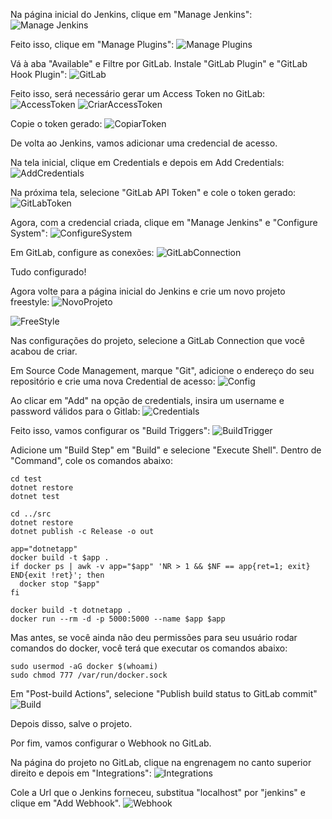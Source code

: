 Na página inicial do Jenkins, clique em "Manage Jenkins":
![Manage Jenkins](res/000.png  "Manage Jenkins")

Feito isso, clique em "Manage Plugins":
![Manage Plugins](res/001.png  "Manage Plugins")

Vá à aba "Available" e Filtre por GitLab.
Instale "GitLab Plugin" e "GitLab Hook Plugin":
![GitLab](res/002.png  "GitLab")

Feito isso, será necessário gerar um Access Token no GitLab:
![AccessToken](res/005.png  "AccessToken")
![CriarAccessToken](res/006.png  "CriarAccessToken")

Copie o token gerado:
![CopiarToken](res/007.png  "CopiarToken")

De volta ao Jenkins, vamos adicionar uma credencial de acesso.

Na tela inicial, clique em Credentials e depois em Add Credentials:
![AddCredentials](res/008.png  "AddCredentials")

Na próxima tela, selecione "GitLab API Token" e cole o token gerado:
![GitLabToken](res/009.png  "GitLabToken")

Agora, com a credencial criada, clique em "Manage Jenkins" e "Configure System":
![ConfigureSystem](res/010.png  "ConfigureSystem")

Em GitLab, configure as conexões:
![GitLabConnection](res/011.png  "GitLabConnection")

Tudo configurado!

Agora volte para a página inicial do Jenkins e crie um novo projeto freestyle:
![NovoProjeto](res/003.png  "NovoProjeto")

![FreeStyle](res/004.png  "FreeStyle")

Nas configurações do projeto, selecione a GitLab Connection que você acabou de criar.

Em Source Code Management, marque "Git", adicione o endereço do seu repositório e crie uma nova Credential de acesso:
![Config](res/012.png  "Config")

Ao clicar em "Add" na opção de credentials, insira um username e password válidos para o Gitlab:
![Credentials](res/013.png  "Credentials")

Feito isso, vamos configurar os "Build Triggers":
![BuildTrigger](res/014.png  "BuildTrigger")

Adicione um "Build Step" em "Build" e selecione "Execute Shell". Dentro de "Command", cole os comandos abaixo:
```shell
cd test
dotnet restore
dotnet test

cd ../src
dotnet restore
dotnet publish -c Release -o out

app="dotnetapp"
docker build -t $app .
if docker ps | awk -v app="$app" 'NR > 1 && $NF == app{ret=1; exit} END{exit !ret}'; then
  docker stop "$app"
fi

docker build -t dotnetapp .
docker run --rm -d -p 5000:5000 --name $app $app
```
Mas antes, se você ainda não deu permissões para seu usuário rodar comandos do docker, você terá que executar os comandos abaixo:
```shell
sudo usermod -aG docker $(whoami)
sudo chmod 777 /var/run/docker.sock 
```

Em "Post-build Actions", selecione "Publish build status to GitLab commit"
![Build](res/015.png  "Build")

Depois disso, salve o projeto.

Por fim, vamos configurar o Webhook no GitLab.

Na página do projeto no GitLab, clique na engrenagem no canto superior direito e depois em "Integrations":
![Integrations](res/016.png  "Integrations")

Cole a Url que o Jenkins forneceu, substitua "localhost" por "jenkins" e clique em "Add Webhook".
![Webhook](res/017.png  "Webhook")

